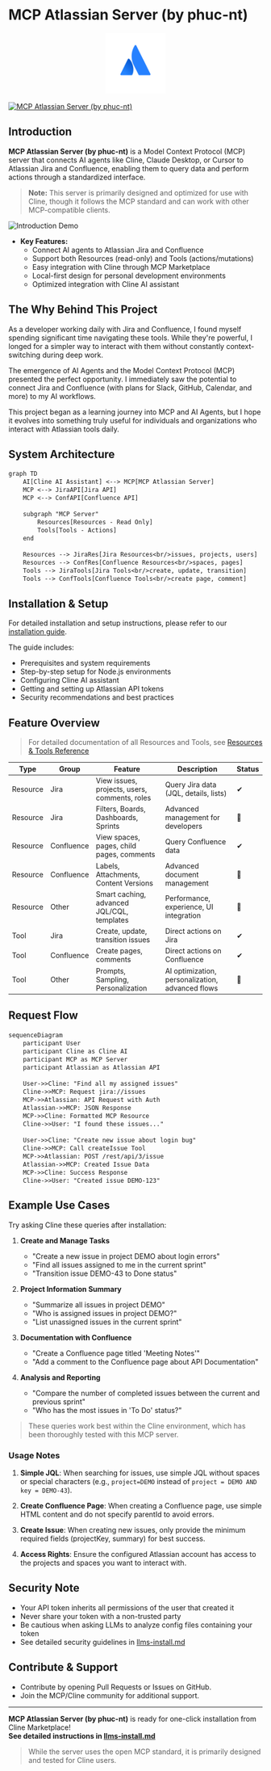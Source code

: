 # MCP Atlassian Server (by phuc-nt)

<p align="center">
  <img src="assets/atlassian_logo_icon.png" alt="Atlassian Logo" width="120" />
</p>

[![MCP Atlassian Server (by phuc-nt)](https://img.shields.io/badge/MCP%20Marketplace-Ready-brightgreen)](https://github.com/phuc-nt/mcp-atlassian-server)

## Introduction

**MCP Atlassian Server (by phuc-nt)** is a Model Context Protocol (MCP) server that connects AI agents like Cline, Claude Desktop, or Cursor to Atlassian Jira and Confluence, enabling them to query data and perform actions through a standardized interface.

> **Note:** This server is primarily designed and optimized for use with Cline, though it follows the MCP standard and can work with other MCP-compatible clients.

![Introduction Demo](assets/introduce.gif)

- **Key Features:**  
  - Connect AI agents to Atlassian Jira and Confluence
  - Support both Resources (read-only) and Tools (actions/mutations)
  - Easy integration with Cline through MCP Marketplace
  - Local-first design for personal development environments
  - Optimized integration with Cline AI assistant

## The Why Behind This Project

As a developer working daily with Jira and Confluence, I found myself spending significant time navigating these tools. While they're powerful, I longed for a simpler way to interact with them without constantly context-switching during deep work.

The emergence of AI Agents and the Model Context Protocol (MCP) presented the perfect opportunity. I immediately saw the potential to connect Jira and Confluence (with plans for Slack, GitHub, Calendar, and more) to my AI workflows.

This project began as a learning journey into MCP and AI Agents, but I hope it evolves into something truly useful for individuals and organizations who interact with Atlassian tools daily.

## System Architecture

```mermaid
graph TD
    AI[Cline AI Assistant] <--> MCP[MCP Atlassian Server]
    MCP <--> JiraAPI[Jira API]
    MCP <--> ConfAPI[Confluence API]
    
    subgraph "MCP Server"
        Resources[Resources - Read Only] 
        Tools[Tools - Actions]
    end
    
    Resources --> JiraRes[Jira Resources<br/>issues, projects, users]
    Resources --> ConfRes[Confluence Resources<br/>spaces, pages]
    Tools --> JiraTools[Jira Tools<br/>create, update, transition]
    Tools --> ConfTools[Confluence Tools<br/>create page, comment]
```

## Installation & Setup

For detailed installation and setup instructions, please refer to our [installation guide](./llms-install.md).

The guide includes:
- Prerequisites and system requirements
- Step-by-step setup for Node.js environments
- Configuring Cline AI assistant
- Getting and setting up Atlassian API tokens
- Security recommendations and best practices

## Feature Overview

> For detailed documentation of all Resources and Tools, see [Resources & Tools Reference](./docs/introduction/resources-and-tools.md)

| Type      | Group       | Feature                                         | Description                                      | Status |
|-----------|-------------|-------------------------------------------------|--------------------------------------------------|--------|
| Resource  | Jira        | View issues, projects, users, comments, roles   | Query Jira data (JQL, details, lists)            | ✔      |
| Resource  | Jira        | Filters, Boards, Dashboards, Sprints            | Advanced management for developers               | 🚧     |
| Resource  | Confluence  | View spaces, pages, child pages, comments       | Query Confluence data                            | ✔      |
| Resource  | Confluence  | Labels, Attachments, Content Versions           | Advanced document management                     | 🚧     |
| Resource  | Other       | Smart caching, advanced JQL/CQL, templates      | Performance, experience, UI integration          | 🚧     |
| Tool      | Jira        | Create, update, transition issues               | Direct actions on Jira                           | ✔      |
| Tool      | Confluence  | Create pages, comments                          | Direct actions on Confluence                     | ✔      |
| Tool      | Other       | Prompts, Sampling, Personalization              | AI optimization, personalization, advanced flows | 🚧     |

## Request Flow

```mermaid
sequenceDiagram
    participant User
    participant Cline as Cline AI
    participant MCP as MCP Server
    participant Atlassian as Atlassian API
    
    User->>Cline: "Find all my assigned issues"
    Cline->>MCP: Request jira://issues
    MCP->>Atlassian: API Request with Auth
    Atlassian->>MCP: JSON Response
    MCP->>Cline: Formatted MCP Resource
    Cline->>User: "I found these issues..."
    
    User->>Cline: "Create new issue about login bug"
    Cline->>MCP: Call createIssue Tool
    MCP->>Atlassian: POST /rest/api/3/issue
    Atlassian->>MCP: Created Issue Data
    MCP->>Cline: Success Response
    Cline->>User: "Created issue DEMO-123"
```

## Example Use Cases
Try asking Cline these queries after installation:

1. **Create and Manage Tasks**
   - "Create a new issue in project DEMO about login errors"
   - "Find all issues assigned to me in the current sprint"
   - "Transition issue DEMO-43 to Done status"

2. **Project Information Summary**
   - "Summarize all issues in project DEMO"
   - "Who is assigned issues in project DEMO?"
   - "List unassigned issues in the current sprint"

3. **Documentation with Confluence**
   - "Create a Confluence page titled 'Meeting Notes'"
   - "Add a comment to the Confluence page about API Documentation"

4. **Analysis and Reporting**
   - "Compare the number of completed issues between the current and previous sprint"
   - "Who has the most issues in 'To Do' status?"

> These queries work best within the Cline environment, which has been thoroughly tested with this MCP server.

### Usage Notes

1. **Simple JQL**: When searching for issues, use simple JQL without spaces or special characters (e.g., `project=DEMO` instead of `project = DEMO AND key = DEMO-43`).

2. **Create Confluence Page**: When creating a Confluence page, use simple HTML content and do not specify parentId to avoid errors.

3. **Create Issue**: When creating new issues, only provide the minimum required fields (projectKey, summary) for best success.

4. **Access Rights**: Ensure the configured Atlassian account has access to the projects and spaces you want to interact with.

## Security Note

- Your API token inherits all permissions of the user that created it
- Never share your token with a non-trusted party
- Be cautious when asking LLMs to analyze config files containing your token
- See detailed security guidelines in [llms-install.md](./llms-install.md#security-warning-when-using-llms)

## Contribute & Support

- Contribute by opening Pull Requests or Issues on GitHub.
- Join the MCP/Cline community for additional support.

---

**MCP Atlassian Server (by phuc-nt)** is ready for one-click installation from Cline Marketplace!  
**See detailed instructions in [llms-install.md](./llms-install.md)**

> While the server uses the open MCP standard, it is primarily designed and tested for Cline users.